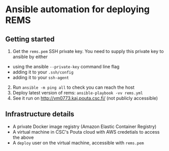 # Ansible automation for deploying REMS

## Getting started

1. Get the `rems.pem` SSH private key. You need to supply this private key to ansible by either
  * using the ansible `--private-key` command line flag
  * adding it to your `.ssh/config`
  * adding it to your `ssh-agent`
2. Run `ansible -m ping all` to check you can reach the host
3. Deploy latest version of rems: `ansible-playbook -vv rems.yml`
4. See it run on <http://vm0773.kaj.pouta.csc.fi/> (not publicly accessible)

## Infrastructure details

- A private Docker image registry (Amazon Elastic Container Registry)
- A virtual machine in CSC's Pouta cloud with AWS credetials to access the above
- A `deploy` user on the virtual machine, accessible with `rems.pem`